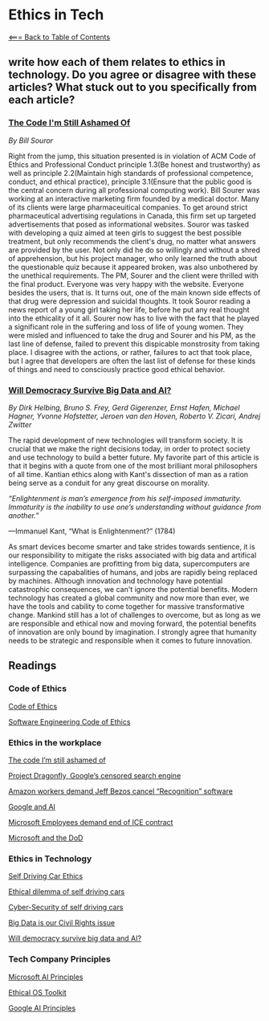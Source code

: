 # Ethics in Tech

[<=== Back to Table of Contents](https://peterjstaker.github.io/reading-notes/)

## write how each of them relates to ethics in technology. Do you agree or disagree with these articles? What stuck out to you specifically from each article?

### [The Code I'm Still Ashamed Of](https://medium.freecodecamp.org/the-code-im-still-ashamed-of-e4c021dff55e)

*By Bill Souror*

Right from the jump, this situation presented is in violation of ACM Code of Ethics and Professional Conduct principle 1.3(Be honest and trustworthy) as well as principle 2.2(Maintain high standards of professional competence, conduct, and ethical practice), principle 3.1(Ensure that the public good is the central concern during all professional computing work). Bill Sourer was working at an interactive marketing firm founded by a medical doctor. Many of its clients were large pharmaceuitical companies. To get around strict pharmaceutical advertising regulations in Canada, this firm set up targeted advertisements that posed as informational websites. Souror was tasked with developing a quiz aimed at teen girls to suggest the best possible treatment, but only recommends the client's drug, no matter what answers are provided by the user. Not only did he do so willingly and without a shred of apprehension, but his project manager, who only learned the truth about the questionable quiz because it appeared broken, was also unbothered by the unethical requirements. The PM, Sourer and the client were thrilled with the final product. Everyone was very happy with the website. Everyone besides the users, that is. It turns out, one of the main known side effects of that drug were depression and suicidal thoughts. It took Souror reading a news report of a young girl taking her life, before he put any real thought into the ethicality of it all. Sourer now has to live with the fact that he played a significant role in the suffering and loss of life of young women. They were misled and influenced to take the drug and Sourer and his PM, as the last line of defense, failed to prevent this dispicable monstrosity from taking place. I disagree with the actions, or rather, failures to act that took place, but I agree that developers are often the last list of defense for these kinds of things and need to consciously practice good ethical behavior.

### [Will Democracy Survive Big Data and AI?](https://www.scientificamerican.com/article/will-democracy-survive-big-data-and-artificial-intelligence/)

*By Dirk Helbing, Bruno S. Frey, Gerd Gigerenzer, Ernst Hafen, Michael Hagner, Yvonne Hofstetter, Jeroen van den Hoven, Roberto V. Zicari, Andrej Zwitter*

The rapid development of new technologies will transform society. It is crucial that we make the right decisions today, in order to protect society and use technology to build a better future. My favorite part of this article is that it begins with a quote from one of the most brilliant moral philosophers of all time. Kantian ethics along with Kant's dissection of man as a ration being serve as a conduit for any great discourse on morality.

*“Enlightenment is man’s emergence from his self-imposed immaturity. Immaturity is the inability to use one’s understanding without guidance from another.”*

—Immanuel Kant, “What is Enlightenment?” (1784)

As smart devices become smarter and take strides towards sentience, it is our responsibility to mitigate the risks associated with big data and artifical intelligence. Companies are profitting from big data, supercomputers are surpassing the capabalities of humans, and jobs are rapidly being replaced by machines. Although innovation and technology have potential catastrophic consequences, we can't ignore the potential benefits. Modern technology has created a global community and now more than ever, we have the tools and cability to come together for massive transformative change. Mankind still has a lot of challenges to overcome, but as long as we are responsible and ethical now and moving forward, the potential benefits of innovation are only bound by imagination. I strongly agree that humanity needs to be strategic and responsible when it comes to future innovation.

## Readings

### Code of Ethics

[Code of Ethics](https://www.acm.org/code-of-ethics      )

[Software Engineering Code of Ethics](https://ethics.acm.org/code-of-ethics/software-engineering-code/)

### Ethics in the workplace

[The code I’m still ashamed of](https://medium.freecodecamp.org/the-code-im-still-ashamed-of-e4c021dff55e)

[Project Dragonfly, Google’s censored search engine](https://www.vox.com/2018/8/17/17704526/google-dragonfly-censored-search-engine-china)

[Amazon workers demand Jeff Bezos cancel “Recognition” software](https://gizmodo.com/amazon-workers-demand-jeff-bezos-cancel-face-recognitio-1827037509)

[Google and AI](https://gizmodo.com/in-reversal-google-says-its-ai-will-not-be-used-for-we-1826649327)

[Microsoft Employees demand end of ICE contract](https://www.nytimes.com/2018/06/19/technology/tech-companies-immigration-border.html)

[Microsoft and the DoD](https://www.businessinsider.com/microsoft-employees-protest-contract-us-army-hololens-2019-2)

### Ethics in Technology

[Self Driving Car Ethics](https://www.freep.com/story/money/cars/2017/11/21/self-driving-cars-ethics/804805001/)

[Ethical dilemma of self driving cars](https://www.theglobeandmail.com/globe-drive/culture/technology/the-ethical-dilemmas-of-self-drivingcars/article37803470/)

[Cyber-Security of self driving cars](https://phys.org/news/2017-02-cybersecurity-self-driving-cars.html)

[Big Data is our Civil Rights issue](http://solveforinteresting.com/big-data-is-our-generations-civil-rights-issue-and-we-dont-know-it/)

[Will democracy survive big data and AI?](https://www.scientificamerican.com/article/will-democracy-survive-big-data-and-artificial-intelligence/)

### Tech Company Principles

[Microsoft AI Principles](https://www.microsoft.com/en-us/AI/our-approach-to-ai)

[Ethical OS Toolkit](https://ethicalos.org/)

[Google AI Principles](https://www.blog.google/technology/ai/ai-principles/)
